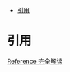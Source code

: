<!-- TOC -->

- [引用](#引用)

<!-- /TOC -->

# 引用

[Reference 完全解读](https://www.cnblogs.com/sanzao/p/10343166.html)<br>